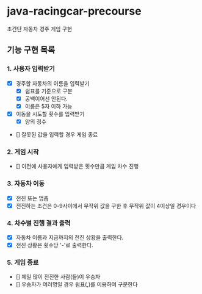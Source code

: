 # java-racingcar-precourse

초간단 자동차 경주 게임 구현

## 기능 구현 목록

### 1. 사용자 입력받기
  - [X] 경주할 자동차의 이름을 입력받기
    - [X] 쉼표를 기준으로 구분
    - [X] 공백이어선 안된다.
    - [X] 이름은 5자 이하 가능
  - [X] 이동을 시도할 횟수를 입력받기
    - [X] 양의 정수
  - [] 잘못된 값을 입력할 경우 게임 종료
### 2. 게임 시작
  - [] 이전에 사용자에게 입력받은 횟수만큼 게임 차수 진행 
### 3. 자동차 이동
  - [X] 전진 또는 멈춤
  - [X] 전진하는 조건은 0-9사이에서 무작위 값을 구한 후 무작위 값이 4이상일 경우이다
### 4. 차수별 진행 결과 출력
  - [X] 자동차 이름과 지금까지의 전진 상황을 출력한다.  
  - [X] 전진 상황은 횟수당 '-'로 출력한다.
### 5. 게임 종료 
  - [] 제일 많이 전진한 사람(들)이 우승자
  - [] 우승자가 여러명일 경우 쉼표(,)를 이용하여 구분한다

